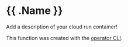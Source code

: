 # {{ .Name }}

Add a description of your cloud run container!

This function was created with the [operator CLI](https://github.com/operatorai/operator).
